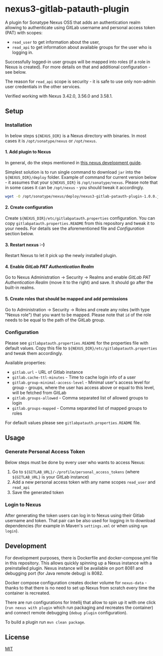 # nexus3-gitlab-patauth-plugin

A plugin for Sonatype Nexus OSS that adds an authentication realm allowing to authenticate using GitLab username and
personal access token (PAT) with scopes:
* `read_user` to get information about the user,
* `read_api` to get information about available groups for the user who is logging in.

Successfully logged-in user groups will be mapped into roles (if a role in Nexus is created). For more details on that
and additional configuration - see below.

The reason for `read_api` scope is security - it is safe to use only non-admin user credentials in the other services.

Verified working with Nexus 3.42.0, 3.56.0 and 3.58.1.

## Setup

### Installation

In below steps `${NEXUS_DIR}` is a Nexus directory with binaries. In most cases it is `/opt/sonatype/nexus` or `/opt/nexus`.

#### 1. Add plugin to Nexus

In general, do the steps mentioned in [this nexus development guide](https://sonatype-nexus-community.github.io/nexus-development-guides/plugin-install.html).

Simplest solution is to run single command to download `jar` into the `${NEXUS_DIR}/deploy` folder.
Example of command for current version below - it assumes that your `${NEXUS_DIR}` is `/opt/sonatype/nexus`.
Please note that in some cases it can be `/opt/nexus` - you should tweak it accordingly.

```sh
wget -O /opt/sonatype/nexus/deploy/nexus3-gitlab-patauth-plugin-1.0.0.jar https://github.com/elwin013/nexus3-gitlab-patauth-plugin/releases/download/v1.0.0/nexus3-gitlab-patauth-plugin-1.0.0.jar
```

#### 2. Create configuration

Create `${NEXUS_DIR}/etc/gitlabpatauth.properties` configuration. You can copy `gitlabpatauth.properties.README`
from this repository and tweak it to your needs. For details see the aforementioned file and _Configuration_ section
below.

#### 3. Restart nexus :-)

Restart Nexus to let it pick up the newly installed plugin.

#### 4. Enable _GitLab PAT Authentication Realm_

Go to Nexus Administration -> Security -> Realms and enable _GitLab PAT Authentication Realm_ (move it to the right) and
save. It should go after the built-in realms.

#### 5. Create roles that should be mapped and add permissions

Go to Administration -> Security -> Roles and create any roles (with type "Nexus role") that you want to be mapped.
Please note that `id` of the role needs to be equal to the path of the GitLab group.

### Configuration

Please see `gitlabpatauth.properties.README` for the properties file with default values. Copy this file to
`${NEXUS_DIR}/etc/gitlabpatauth.properties` and tweak them accordingly.

Available properties:
* `gitlab.url` - URL of Gitlab instance
* `gitlab.cache-ttl-minutes` - Time to cache login info of a user
* `gitlab.group-minimal-access-level` - Minimal user's access level for group - groups, where the user has access above
   or equal to this level, will be fetched from GitLab
* `gitlab.groups-allowed` - Comma separated list of allowed groups to login
* `gitlab.groups-mapped` - Comma separated list of mapped groups to roles

For default values please see `gitlabpatauth.properties.README` file.

## Usage

### Generate Personal Access Token

Below steps must be done by every user who wants to access Nexus:
1. Go to `${GITLAB_URL}/-/profile/personal_access_tokens` (where `${GITLAB_URL}` is your GitLab instance)
2. Add a new personal access token with any name scopes `read_user` and `read_api`
3. Save the generated token

### Login to Nexus

After generating the token users can log in to Nexus using their Gitlab username and token. That pair can be also used
for logging in to download dependencies (for example in Maven's `settings.xml` or when using `npm login`).

## Development

For development purposes, there is Dockerfile and docker-compose.yml file in this repository.  This allows quickly
spinning up a Nexus instance with a preinstalled plugin. Nexus instance will be available on port 8081 and debugging port
(for Java remote debug) is 8082.

Docker compose configuration creates docker volume for `nexus-data` - thanks to that there is no need to set up
Nexus from scratch every time the container is recreated.

There are run configurations for Intellij that allow to spin up it with one click (`run nexus with plugin` which
run packaging and recreates the container) and connect remote debugging (`debug plugin` configuration).

To build a plugin run `mvn clean package`.

## License

[MIT](License)